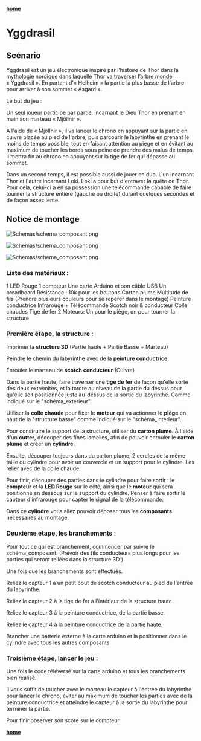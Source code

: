 [**home**](../README.md)

# Yggdrasil

## Scénario

Yggdrasil est un jeu électronique inspiré par l’histoire de Thor dans la mythologie nordique dans laquelle Thor va traverser l’arbre monde « Yggdrasil ». En partant d'« Helheim » la partie la plus basse de l'arbre pour arriver à son sommet « Ásgard ».

Le but du jeu :

Un seul joueur participe par partie, incarnant le Dieu Thor en prenant en main son marteau « Mjöllnir ». 

À l'aide de « Mjöllnir », il va lancer le chrono en appuyant sur la partie en cuivre placée au pied de l'arbre, puis parcourir le labyrinthe en prenant le moins de temps possible, tout en faisant attention au piège et en évitant au maximum de toucher les bords sous peine de prendre des malus de temps. Il mettra fin au chrono en appuyant sur la tige de fer qui dépasse au sommet.

Dans un second temps, il est possible aussi de jouer en duo. L'un incarnant Thor et l'autre incarnant Loki. Loki a pour but d'entraver la quête de Thor. Pour cela, celui-ci a en sa possession une télécommande capable de faire tourner la structure entière (gauche ou droite) durant quelques secondes et de façon assez lente.

## Notice de montage

![Schemas/schema_composant.png](Schemas/schema_composant.png)

![Schemas/schema_composant.png](Schemas/schema_exterieur.png)

![Schemas/schema_composant.png](Schemas/schema_interieur.png)

### Liste des matériaux :

1 LED Rouge
1 compteur
Une carte Arduino et son câble USB
Un breadboard
Résistance : 10k pour les boutons
Carton plume
Multitude de fils (Prendre plusieurs couleurs pour se repérer dans le montage)
Peinture conductrice
Infrarouge + Télécommande
Scotch noir & conducteur
Colle chaudes
Tige de fer
2 Moteurs: Un pour le piège, un pour tourner la structure

### Première étape, la structure :

Imprimer la **structure 3D** (Partie haute + Partie Basse + Marteau)

Peindre le chemin du labyrinthe avec de la **peinture conductrice.**

Enrouler le marteau de **scotch conducteur** (Cuivre)

Dans la partie haute, faire traverser une **tige de fer** de façon qu'elle sorte des deux extrémités, et la tordre au niveau de la partie du dessus pour qu'elle soit positionnée juste au-dessus de la sortie du labyrinthe. Comme indiqué sur le "schéma_extérieur".

Utiliser la **colle chaude** pour fixer le **moteur** qui va actionner le **piège** en haut de la "structure basse" comme indiqué sur le "schéma_intérieur".

Pour construire le support de la structure, utiliser du **carton plume**. À l'aide d'un **cutter**, découper des fines lamelles, afin de pouvoir enrouler le **carton plume** et créer un **cylindre**.

Ensuite, découper toujours dans du carton plume, 2 cercles de la même taille du cylindre pour avoir un couvercle et un support pour le cylindre. Les relier avec de la colle chaude.

Pour finir, découper des parties dans le cylindre pour faire sortir : le **compteur** et la **LED Rouge** sur le côté, ainsi que le **moteur** qui sera positionné en dessous sur le support du cylindre. Penser à faire sortir le capteur d'infrarouge pour capter le signal de la télécommande.

Dans ce **cylindre** vous allez pouvoir déposer tous les **composants** nécessaires au montage.

### Deuxième étape, les branchements :

Pour tout ce qui est branchement, commencer par suivre le schéma_composant. (Prévoir des fils conducteurs plus longs pour les parties qui seront reliées dans la structure 3D )

Une fois que les branchements sont effectués.

Reliez le capteur 1 à un petit bout de scotch conducteur au pied de l'entrée du labyrinthe.

Reliez le capteur 2 à la tige de fer à l'intérieur de la structure haute.

Reliez le capteur 3 à la peinture conductrice, de la partie basse.

Reliez le capteur 4 à la peinture conductrice de la partie haute.

Brancher une batterie externe à la carte arduino et la positionner dans le cylindre avec tous les autres composants.

### Troisième étape, lancer le jeu :

Une fois le code téléversé sur la carte arduino et tous les branchements bien réalisé.

Il vous suffit de toucher avec le marteau le capteur à l'entrée du labyrinthe pour lancer le chrono, éviter au maximum de toucher les parties avec de la peinture conductrice et atteindre le capteur à la sortie du labyrinthe pour terminer la partie.

Pour finir observer son score sur le compteur.

[**home**](../README.md)